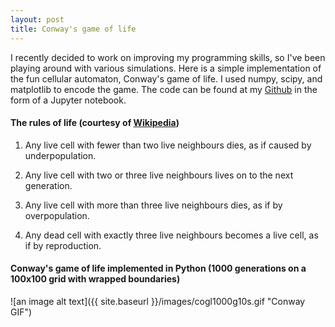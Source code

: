 ```yaml
---
layout: post
title: Conway's game of life
---
```


I recently decided to work on improving my programming skills, so I've been playing around with various simulations. 
Here is a simple implementation of the fun cellular automaton, Conway's game of life. I used numpy, scipy, and matplotlib 
to encode the game. The code can be found at my [Github](https://github.com/lcwheeler/cellular_automata/blob/master/CGOL_convolution.ipynb) in the form of a Jupyter
notebook. 

#### The rules of life (courtesy of [Wikipedia](https://en.wikipedia.org/wiki/Conway%27s_Game_of_Life))
1) Any live cell with fewer than two live neighbours dies, as if caused by underpopulation.

2) Any live cell with two or three live neighbours lives on to the next generation.

3) Any live cell with more than three live neighbours dies, as if by overpopulation.

4) Any dead cell with exactly three live neighbours becomes a live cell, as if by reproduction.

#### Conway's game of life implemented in Python (1000 generations on a 100x100 grid with wrapped boundaries)
![an image alt text]({{ site.baseurl }}/images/cogl1000g10s.gif "Conway GIF")
